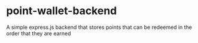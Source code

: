 # point-wallet-backend

A simple express.js backend that stores points that can be redeemed in the order that they are earned
